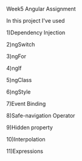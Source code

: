 Week5 Angular Assignment

In this project I've used

1)Dependency Injection

2)ngSwitch

3)ngFor

4)ngIf

5)ngClass

6)ngStyle

7)Event Binding

8)Safe-navigation Operator

9)Hidden property

10)Interpolation

11)Expressions
